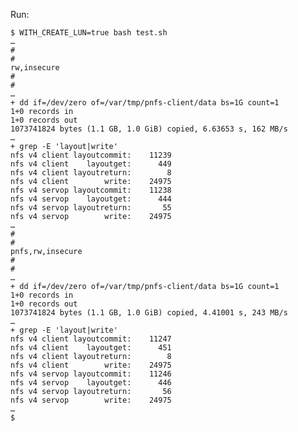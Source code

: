 
Run:

    $ WITH_CREATE_LUN=true bash test.sh
    …
    #
    #
    rw,insecure
    #
    #
    …
    + dd if=/dev/zero of=/var/tmp/pnfs-client/data bs=1G count=1
    1+0 records in
    1+0 records out
    1073741824 bytes (1.1 GB, 1.0 GiB) copied, 6.63653 s, 162 MB/s
    …
    + grep -E 'layout|write'
    nfs v4 client layoutcommit:    11239 
    nfs v4 client    layoutget:      449 
    nfs v4 client layoutreturn:        8 
    nfs v4 client        write:    24975 
    nfs v4 servop layoutcommit:    11238 
    nfs v4 servop    layoutget:      444 
    nfs v4 servop layoutreturn:       55 
    nfs v4 servop        write:    24975 
    …
    #
    #
    pnfs,rw,insecure
    #
    #
    …
    + dd if=/dev/zero of=/var/tmp/pnfs-client/data bs=1G count=1
    1+0 records in
    1+0 records out
    1073741824 bytes (1.1 GB, 1.0 GiB) copied, 4.41001 s, 243 MB/s
    …
    + grep -E 'layout|write'
    nfs v4 client layoutcommit:    11247 
    nfs v4 client    layoutget:      451 
    nfs v4 client layoutreturn:        8 
    nfs v4 client        write:    24975 
    nfs v4 servop layoutcommit:    11246 
    nfs v4 servop    layoutget:      446 
    nfs v4 servop layoutreturn:       56 
    nfs v4 servop        write:    24975 
    …
    $
